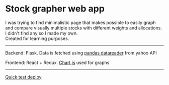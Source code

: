 # Stock grapher web app

I was trying to find minimalistic page that makes possible to easily graph and compare visually multiple stocks with different weights and allocations.
I didn't find any so I made my own.  
Created for learning purposes.

---
Backend: Flask. Data is fetched using [pandas datareader](https://pandas-datareader.readthedocs.io/en/latest/) from yahoo API

Frontend: React + Redux. [Chart.js](https://www.chartjs.org/) used for graphs

---
[Quick test deploy](https://compassionate-mclean-6c87ad.netlify.app/)
